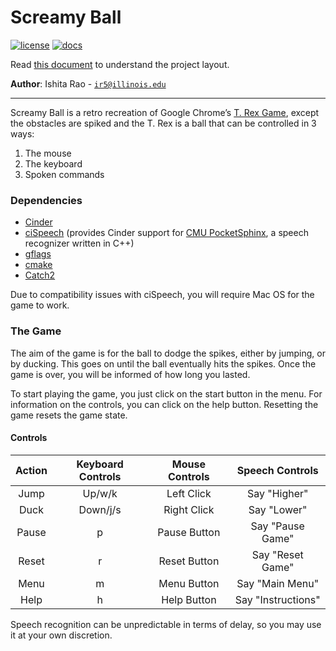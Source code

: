 # Screamy Ball

[![license](https://img.shields.io/badge/license-MIT-green)](LICENSE)
[![docs](https://img.shields.io/badge/docs-yes-brightgreen)](docs/README.md)

Read [this document](https://cliutils.gitlab.io/modern-cmake/chapters/basics/structure.html) to understand the project
layout.

**Author**: Ishita Rao - [`ir5@illinois.edu`](mailto:ir5@illinois.edu)

---

Screamy Ball is a retro recreation of Google Chrome’s [T. Rex Game](https://chromedino.com/), except the obstacles are spiked and the T. Rex is a ball that 
can be controlled in 3 ways:
1. The mouse
1. The keyboard
1. Spoken commands

### Dependencies
* [Cinder](https://github.com/cinder/Cinder)
* [ciSpeech](https://github.com/Hebali/ciSpeech) (provides Cinder support for 
                                                  [CMU PocketSphinx](http://cmusphinx.sourceforge.net/), a speech 
                                                  recognizer written in C++)
* [gflags](https://github.com/gflags/gflags)
* [cmake](https://cmake.org/)
* [Catch2](https://github.com/catchorg/Catch2)
                                                                                            
Due to compatibility issues with ciSpeech, you will require Mac OS for the game to work.

### The Game
The aim of the game is for the ball to dodge the spikes, either by jumping, or by ducking. This goes on until the ball 
eventually hits the spikes. Once the game is over, you will be informed of how long you lasted.

To start playing the game, you just click on the start button in the menu. For information on the controls, you can 
click on the help button. Resetting the game resets the game state.

#### Controls

| Action | Keyboard Controls | Mouse Controls | Speech Controls  |
|:------:|:-----------------:|:--------------:|:----------------:|
| Jump   |     Up/w/k        |  Left Click    | Say "Higher"     |
| Duck   |     Down/j/s      |  Right Click   | Say "Lower"      |
| Pause  |      p            |  Pause Button  | Say "Pause Game" |
| Reset  |      r            |  Reset Button  | Say "Reset Game" |
| Menu   |      m            |  Menu Button   | Say "Main Menu"  |
| Help   |      h            |  Help Button   |Say "Instructions"|

Speech recognition can be unpredictable in terms of delay, so you may use it at your own discretion.

